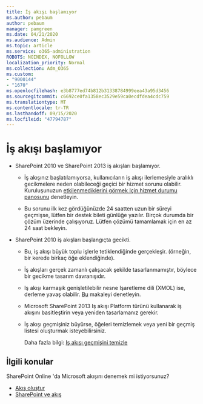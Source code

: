 ```yaml
---
title: İş akışı başlamıyor
ms.author: pebaum
author: pebaum
manager: pamgreen
ms.date: 04/21/2020
ms.audience: Admin
ms.topic: article
ms.service: o365-administration
ROBOTS: NOINDEX, NOFOLLOW
localization_priority: Normal
ms.collection: Adm_O365
ms.custom:
- "9000144"
- "1670"
ms.openlocfilehash: e3b8777ed74b812b31338784999eea43a95d3456
ms.sourcegitcommit: c6692ce0fa1358ec3529e59ca0ecdfdea4cdc759
ms.translationtype: MT
ms.contentlocale: tr-TR
ms.lasthandoff: 09/15/2020
ms.locfileid: "47794787"
---
```

# <a name="workflow-is-not-starting"></a>İş akışı başlamıyor

- SharePoint 2010 ve SharePoint 2013 iş akışları başlamıyor.

    - İş akışınız başlatılamıyorsa, kullanıcıların iş akışı ilerlemesiyle aralıklı gecikmelere neden olabileceği geçici bir hizmet sorunu olabilir. Kuruluşunuzun [etkilenmediklerini görmek Için hizmet durumu panosunu](https:/admin.microsoft.com/AdminPortal/Home#/servicehealth) denetleyin.

    - Bu sorunu ilk kez gördüğünüzde 24 saatten uzun bir süreyi geçmişse, lütfen bir destek bileti günlüğe yazılır. Birçok durumda bir çözüm üzerinde çalışıyoruz. Lütfen çözümü tamamlamak için en az 24 saat bekleyin.

- SharePoint 2010 iş akışları başlangıçta gecikti.

    - Bu, iş akışı büyük toplu işlerle tetiklendiğinde gerçekleşir. (örneğin, bir kerede birkaç öğe eklendiğinde).

    - İş akışları gerçek zamanlı çalışacak şekilde tasarlanmamıştır, böylece bir gecikme tasarım davranışıdır.

   -  Iş akışı karmaşık genişletilebilir nesne Işaretleme dili (XMOL) ise, derleme yavaş olabilir. [Bu](https://support.microsoft.com//kb/3043697) makaleyi denetleyin.

    - Microsoft SharePoint 2013 Iş akışı Platform türünü kullanarak iş akışını basitleştirin veya yeniden tasarlamanız gerekir.

    - İş akışı geçmişiniz büyürse, öğeleri temizlemek veya yeni bir geçmiş listesi oluşturmak isteyebilirsiniz.

        Daha fazla bilgi: [Iş akışı geçmişini temizle](https://blogs.technet.microsoft.com/marj/2015/08/07/sharepoint-2010-workflows-best-practice-purge-workflow-history-list-items/)


## <a name="related-topics"></a>İlgili konular
SharePoint Online 'da Microsoft akışını denemek mi istiyorsunuz?
- [Akış oluştur](https://support.office.com/article/Create-a-flow-for-a-list-or-library-in-SharePoint-Online-or-OneDrive-for-Business-a9c3e03b-0654-46af-a254-20252e580d01) 
- [SharePoint ve akış](https://flow.microsoft.com/blog/sharepoint-and-flow/) 


